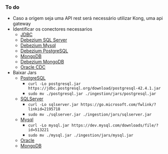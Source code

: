 ### To do
- Caso a origem seja uma API rest será necessário utilizar Kong, uma api gateway
- Identificar os conectores necessarios
    - [JDBC](https://www.confluent.io/hub/confluentinc/kafka-connect-jdbc)
    - [Debezium SQL Server](https://www.confluent.io/hub/debezium/debezium-connector-sqlserver)
    - [Debezium Mysql](https://www.confluent.io/hub/debezium/debezium-connector-mysql)
    - [Debezium PostgreSQL](https://www.confluent.io/hub/debezium/debezium-connector-postgresql)
    - [MongoDB](https://www.confluent.io/hub/mongodb/kafka-connect-mongodb)
    - [Debezium MongoDB](https://www.confluent.io/hub/debezium/debezium-connector-mongodb)
    - [Oracle CDC](https://www.confluent.io/hub/a2solutions/oracdc-kafka)
- Baixar Jars
    - [PostgreSQL](https://jdbc.postgresql.org/download.html)
        - `curl -Lo postgresql.jar https://jdbc.postgresql.org/download/postgresql-42.4.1.jar`
        - `sudo mv ./postgresql.jar ./ingestion/jars/postgresql.jar`
    - [SQLServer](https://docs.microsoft.com/pt-br/sql/connect/jdbc/download-microsoft-jdbc-driver-for-sql-server?view=sql-server-ver16)
        - `curl -Lo sqlserver.jar https://go.microsoft.com/fwlink/?linkid=2195718`
        - `sudo mv ./sqlserver.jar ./ingestion/jars/sqlserver.jar`
    - [Mysql](https://dev.mysql.com/downloads/file/?id=513221)
        - `curl -Lo mysql.jar https://dev.mysql.com/downloads/file/?id=513221`
        - `sudo mv ./mysql.jar ./ingestion/jars/mysql.jar`
    - [Oracle](https://www.oracle.com/br/database/technologies/appdev/jdbc-downloads.html)
    - [MongoDB](https://search.maven.org/artifact/org.mongodb/mongodb-jdbc)

